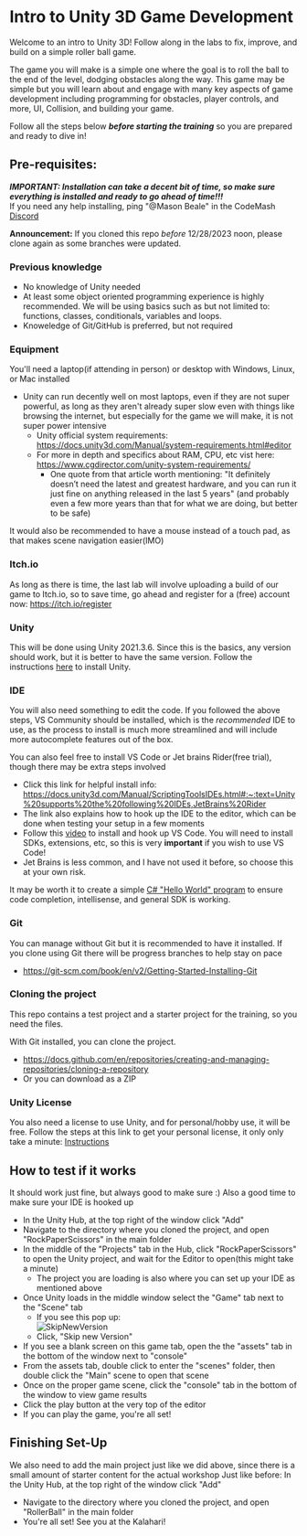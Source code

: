 # Intro to Unity 3D Game Development
Welcome to an intro to Unity 3D! Follow along in the labs to fix, improve, and build on a simple roller ball game.

The game you will make is a simple one where the goal is to roll the ball to the end of the level, dodging obstacles along the way. This game may be simple
but you will learn about and engage with many key aspects of game development including programming for obstacles, player controls, and more, UI, Collision, and building your game.

Follow all the steps below _**before starting the training**_ so you are prepared and ready to dive in!

## Pre-requisites:
***IMPORTANT: Installation can take a decent bit of time, so make sure everything is installed and ready to go ahead of time!!!***  
If you need any help installing, ping "@Mason Beale" in the CodeMash [Discord](https://discord.gg/RbZENJ8c73)

**Announcement:** If you cloned this repo _before_ 12/28/2023 noon, please clone again as some branches were updated.

### Previous knowledge
- No knowledge of Unity needed
- At least some object oriented programming experience is highly recommended. We will be using basics such as but not limited to: functions, classes, conditionals, variables and loops.
- Knoweledge of Git/GitHub is preferred, but not required
### Equipment
You'll need a laptop(if attending in person) or desktop with Windows, Linux, or Mac installed
- Unity can run decently well on most laptops, even if they are not super powerful, as long as they aren't already super slow even with things like browsing the internet, but especially for the game we will make, it is not super power intensive
  - Unity official system requirements: https://docs.unity3d.com/Manual/system-requirements.html#editor
  - For more in depth and specifics about RAM, CPU, etc vist here: https://www.cgdirector.com/unity-system-requirements/
    - One quote from that article worth mentioning: "It definitely doesn’t need the latest and greatest hardware, and you can run it just fine on anything released in the last 5 years" (and probably even a few more years than that for what we are doing, but better to be safe)

It would also be recommended to have a mouse instead of a touch pad, as that makes scene navigation easier(IMO)

### Itch.io
As long as there is time, the last lab will involve uploading a build of our game to Itch.io, so to save time, go ahead and register for a (free) account now: https://itch.io/register

### Unity
This will be done using Unity 2021.3.6. 
Since this is the basics, any version should work, but it is better to have the same version. Follow the instructions [here](https://github.com/mbeale0/Unity3D-CodeMash-Workhop/blob/master/installation.md) to install Unity.

### IDE
You will also need something to edit the code. If you followed the above steps, VS Community should be installed, which is the _recommended_ IDE to use, as the process to install is much more streamlined and will include more autocomplete features out of the box. 

You can also feel free to install VS Code or Jet brains Rider(free trial), though there may be extra steps involved
 - Click this link for helpful install info: https://docs.unity3d.com/Manual/ScriptingToolsIDEs.html#:~:text=Unity%20supports%20the%20following%20IDEs,JetBrains%20Rider
 - The link also explains how to hook up the IDE to the editor, which can be done when testing your setup in a few moments
 - Follow this [video](https://code.visualstudio.com/docs/other/unity) to install and hook up VS Code. You will need to install SDKs, extensions, etc, so this is very **important** if you wish to use VS Code!
 - Jet Brains is less common, and I have not used it before, so choose this at your own risk.

It may be worth it to create a simple [C# "Hello World" program](https://www.programiz.com/csharp-programming/hello-world) to ensure code completion, intellisense, and general SDK is working. 

### Git
You can manage without Git but it is recommended to have it installed. If you clone using Git there will be progress branches to help stay on pace
 - https://git-scm.com/book/en/v2/Getting-Started-Installing-Git

### Cloning the project
This repo contains a test project and a starter project for the training, so you need the files.

With Git installed, you can clone the project.
 - https://docs.github.com/en/repositories/creating-and-managing-repositories/cloning-a-repository
 - Or you can download as a ZIP

### Unity License
You also need a license to use Unity, and for personal/hobby use, it will be free.
Follow the steps at this link to get your personal license, it only only take a minute: [Instructions](https://support.unity.com/hc/en-us/articles/211438683-How-do-I-activate-my-license-#:~:text=Online%20activation%20steps%3A)

## How to test if it works
It should work just fine, but always good to make sure :) Also a good time to make sure your IDE is hooked up
- In the Unity Hub, at the top right of the window click "Add"
- Navigate to the directory where you cloned the project, and open "RockPaperScissors" in the main folder
- In the middle of the "Projects" tab in the Hub, click "RockPaperScissors" to open the Unity project, and wait for the Editor to open(this might take a minute)
  - The project you are loading is also where you can set up your IDE as mentioned above
- Once Unity loads in the middle window select the "Game" tab next to the "Scene" tab
    - If you see this pop up:  
       ![SkipNewVersion](https://github.com/mbeale0/Unity3D-CodeMash-Workhop/assets/74221606/cc259896-784a-4fe8-b49b-357a206abcaf)
    - Click, "Skip new Version"
- If you see a blank screen on this game tab, open the the "assets" tab in the bottom of the window next to "console"
- From the assets tab, double click to enter the "scenes" folder, then double click the "Main" scene to open that scene
- Once on the proper game scene, click the "console" tab in the bottom of the window to view game results
- Click the play button at the very top of the editor
- If you can play the game, you're all set!

## Finishing Set-Up
We also need to add the main project just like we did above, since there is a small amount of starter content for the actual workshop
Just like before:
   In the Unity Hub, at the top right of the window click "Add"
- Navigate to the directory where you cloned the project, and open "RollerBall" in the main folder
- You're all set! See you at the Kalahari!
